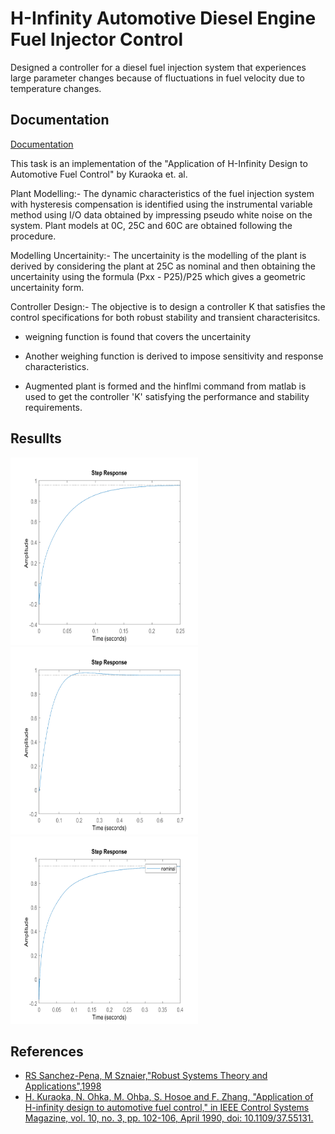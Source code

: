 
# H-Infinity Automotive Diesel Engine Fuel Injector Control

Designed a controller for a diesel fuel injection system that experiences large parameter changes because of fluctuations in fuel velocity due to temperature changes.





## Documentation

[Documentation](https://ieeexplore.ieee.org/abstract/document/55131)

This task is an implementation of the "Application of H-Infinity Design to Automotive Fuel Control" by Kuraoka et. al.

Plant Modelling:-
The dynamic characteristics of the fuel injection system with hysteresis compensation is identified using the instrumental variable method using I/O data obtained by impressing pseudo white noise on the system. Plant models at 0C, 25C and 60C are obtained following the procedure.

Modelling Uncertainity:-
The uncertainity is the modelling of the plant is derived by considering the plant at 25C as nominal and then obtaining the uncertainity using the formula (Pxx - P25)/P25 which gives a geometric uncertainity form.

Controller Design:-
The objective is to design a controller K that satisfies the control specifications for both robust stability and transient characterisitcs. 

- weigning function is found that covers the uncertainity 

- Another weighing function is derived to impose sensitivity and  response characteristics.

- Augmented plant is formed and the hinflmi command from matlab is used to get the controller 'K' satisfying the performance and stability requirements. 

## Resullts
<p float="center">
  <img src="https://github.com/Hussain7252/Hinf_fuelinjection_control/blob/main/Media/step_response_at_0.png" height="300" width="300" />
  <img src="https://github.com/Hussain7252/Hinf_fuelinjection_control/blob/main/Media/step_response_at_25.png" height="300" width="300" />
  <img src="https://github.com/Hussain7252/Hinf_fuelinjection_control/blob/main/Media/step_response_at_60.png" height="300" width="300" />
</p>


## References

 - [RS Sanchez-Pena, M Sznaier,"Robust Systems Theory and Applications",1998](https://dl.acm.org/doi/abs/10.5555/551467)
 - [H. Kuraoka, N. Ohka, M. Ohba, S. Hosoe and F. Zhang, "Application of H-infinity design to automotive fuel control," in IEEE Control Systems Magazine, vol. 10, no. 3, pp. 102-106, April 1990, doi: 10.1109/37.55131.](https://ieeexplore.ieee.org/abstract/document/55131)


